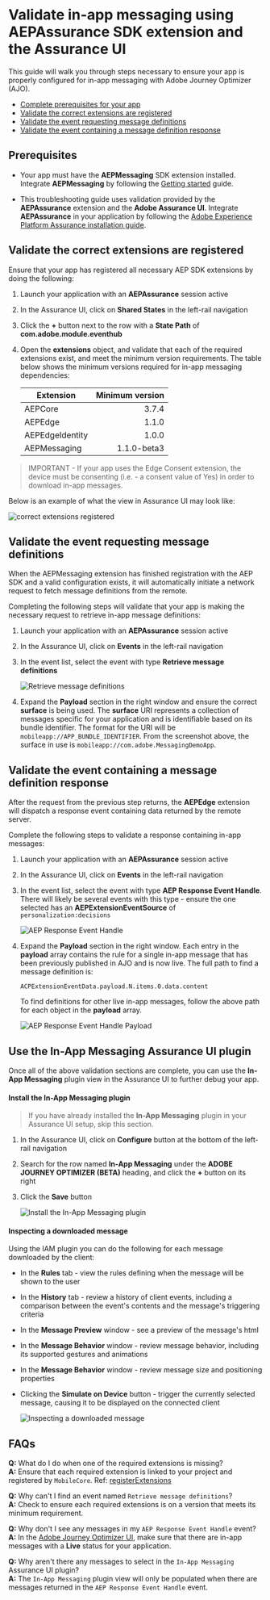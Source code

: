 # Validate in-app messaging using AEPAssurance SDK extension and the Assurance UI

This guide will walk you through steps necessary to ensure your app is properly configured for in-app messaging with Adobe Journey Optimizer (AJO).

- [Complete prerequisites for your app](#prerequisites)
- [Validate the correct extensions are registered](#validate-the-correct-extensions-are-registered)
- [Validate the event requesting message definitions](#validate-the-event-requesting-message-definitions)
- [Validate the event containing a message definition response](#validate-the-event-containing-a-message-definition-response)

## Prerequisites

- Your app must have the **AEPMessaging** SDK extension installed. Integrate **AEPMessaging** by following the [Getting started](./../getting-started.md) guide.

- This troubleshooting guide uses validation provided by the **AEPAssurance** extension and the **Adobe Assurance UI**. Integrate **AEPAssurance** in your application by following the [Adobe Experience Platform Assurance installation guide](https://aep-sdks.gitbook.io/docs/foundation-extensions/adobe-experience-platform-assurance).

## Validate the correct extensions are registered

Ensure that your app has registered all necessary AEP SDK extensions by doing the following:

1. Launch your application with an **AEPAssurance** session active

1. In the Assurance UI, click on **Shared States** in the left-rail navigation

1. Click the **+** button next to the row with a **State Path** of **com.adobe.module.eventhub**

1. Open the **extensions** object, and validate that each of the required extensions exist, and meet the minimum version requirements. The table below shows the minimum versions required for in-app messaging dependencies:

    | Extension       | Minimum version |
    | --------------- | --------------: |
    | AEPCore         | 3.7.4           |
    | AEPEdge         | 1.1.0           |
    | AEPEdgeIdentity | 1.0.0           |
    | AEPMessaging    | 1.1.0-beta3     |

> IMPORTANT - If your app uses the Edge Consent extension, the device must be consenting (i.e. - a consent value of Yes) in order to download in-app messages.

Below is an example of what the view in Assurance UI may look like:

![correct extensions registered](./../../assets/message_configuration.png)

## Validate the event requesting message definitions

When the AEPMessaging extension has finished registration with the AEP SDK and a valid configuration exists, it will automatically initiate a network request to fetch message definitions from the remote.

Completing the following steps will validate that your app is making the necessary request to retrieve in-app message definitions:

1. Launch your application with an **AEPAssurance** session active

1. In the Assurance UI, click on **Events** in the left-rail navigation

1. In the event list, select the event with type **Retrieve message definitions**

    ![Retrieve message definitions](./../../assets/message_request.png)

1. Expand the **Payload** section in the right window and ensure the correct **surface** is being used. The **surface** URI represents a collection of messages specific for your application and is identifiable based on its bundle identifier. The format for the URI will be `mobileapp://APP_BUNDLE_IDENTIFIER`.  From the screenshot above, the surface in use is `mobileapp://com.adobe.MessagingDemoApp`.

## Validate the event containing a message definition response

After the request from the previous step returns, the **AEPEdge** extension will dispatch a response event containing data returned by the remote server.

Complete the following steps to validate a response containing in-app messages:

1. Launch your application with an **AEPAssurance** session active

1. In the Assurance UI, click on **Events** in the left-rail navigation

1. In the event list, select the event with type **AEP Response Event Handle**. There will likely be several events with this type - ensure the one selected has an **AEPExtensionEventSource** of `personalization:decisions`

    ![AEP Response Event Handle](./../../assets/message_response.png)

1. Expand the **Payload** section in the right window. Each entry in the **payload** array contains the rule for a single in-app message that has been previously published in AJO and is now live. The full path to find a message definition is:

    ```
    ACPExtensionEventData.payload.N.items.0.data.content
    ```

    To find definitions for other live in-app messages, follow the above path for each object in the **payload** array.
    
    ![AEP Response Event Handle Payload](./../../assets/message_response_payload.png)

## Use the In-App Messaging Assurance UI plugin

Once all of the above validation sections are complete, you can use the **In-App Messaging** plugin view in the Assurance UI to further debug your app.

#### Install the In-App Messaging plugin

> If you have already installed the **In-App Messaging** plugin in your Assurance UI setup, skip this section.

1. In the Assurance UI, click on **Configure** button at the bottom of the left-rail navigation

1. Search for the row named **In-App Messaging** under the **ADOBE JOURNEY OPTIMIZER (BETA)** heading, and click the **+** button on its right

1. Click the **Save** button

    ![Install the In-App Messaging plugin](./../../assets/install_iam_plugin.png)

#### Inspecting a downloaded message

Using the IAM plugin you can do the following for each message downloaded by the client:

- In the **Rules** tab - view the rules defining when the message will be shown to the user
- In the **History** tab - review a history of client events, including a comparison between the event's contents and the message's triggering criteria
- In the **Message Preview** window - see a preview of the message's html
- In the **Message Behavior** window - review message behavior, including its supported gestures and animations
- In the **Message Behavior** window - review message size and positioning properties
- Clicking the **Simulate on Device** button - trigger the currently selected message, causing it to be displayed on the connected client

    ![Inspecting a downloaded message](./../../assets/iam_simulation.png)

## FAQs

**Q:** What do I do when one of the required extensions is missing? <br />
**A:** Ensure that each required extension is linked to your project and registered by `MobileCore`. Ref: [registerExtensions](https://aep-sdks.gitbook.io/docs/foundation-extensions/mobile-core/mobile-core-api-reference#registerextension-s)

**Q:** Why can't I find an event named `Retrieve message definitions`? <br />
**A:** Check to ensure each required extensions is on a version that meets its minimum requirement.

**Q:** Why don't I see any messages in my `AEP Response Event Handle` event? <br />
**A:** In the [Adobe Journey Optimizer UI](https://experience.adobe.com/#/@/journey-optimizer/home), make sure that there are in-app messages with a **Live** status for your application.

**Q:** Why aren't there any messages to select in the `In-App Messaging` Assurance UI plugin? <br />
**A:** The `In-App Messaging` plugin view will only be populated when there are messages returned in the `AEP Response Event Handle` event.
